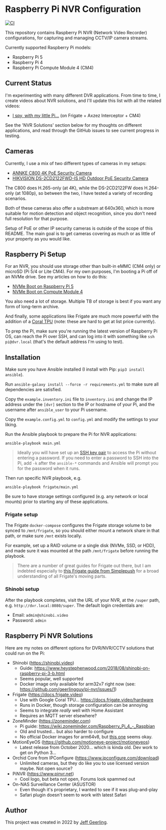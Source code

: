 # Raspberry Pi NVR Configuration

[![CI](https://github.com/geerlingguy/pi-nvr/actions/workflows/ci.yml/badge.svg)](https://github.com/geerlingguy/pi-nvr/actions/workflows/ci.yml)

This repository contains Raspberry Pi NVR (Network Video Recorder) configurations, for capturing and managing CCTV/IP camera streams.

Currently supported Raspberry Pi models:

  - Raspberry Pi 5
  - Raspberry Pi 4
  - Raspberry Pi Compute Module 4 (CM4)

## Current Status

I'm experimenting with many different DVR applications. From time to time, I create videos about NVR solutions, and I'll update this list with all the related videos:

  - [I spy, with my little Pi...](https://www.youtube.com/watch?v=7wkVGcdI2vk) (on Frigate + Axzez Interceptor + CM4)

See the 'NVR Solutions' section below for my thoughts on different applications, and read through the GitHub issues to see current progress in testing.

## Cameras

Currently, I use a mix of two different types of cameras in my setups:

  - [ANNKE C800 4K PoE Security Camera](https://amzn.to/48N3VXT)
  - [HIKVISION DS-2CD2122FWD-IS HD Outdoor PoE Security Camera](https://amzn.to/3S8o2Kv)

The C800 does H.265-only (at 4K), while the DS-2CD2122FW does H.264-only (at 1080p), so between the two, I have tested a variety of recording scenarios.

Both of these cameras also offer a substream at 640x360, which is more suitable for motion detection and object recognition, since you don't need full resolution for that purpose.

Setup of PoE or other IP security cameras is outside of the scope of this README. The main goal is to get cameras covering as much or as little of your property as you would like.

## Raspberry Pi Setup

For an NVR, you should use storage other than built-in eMMC (CM4 only) or microSD (Pi 5/4 or Lite CM4). For my own purposes, I'm booting a Pi off of an NVMe drive. See my articles on how to do this:

  - [NVMe Boot on Raspberry Pi 5](https://www.jeffgeerling.com/blog/2023/nvme-ssd-boot-raspberry-pi-5)
  - [NVMe Boot on Compute Module 4](https://www.jeffgeerling.com/blog/2021/raspberry-pi-can-boot-nvme-ssds-now)

You also need a lot of storage. Multiple TB of storage is best if you want any form of long-term archive.

And finally, some applications like Frigate are much more powerful with the addition of a [Coral TPU](https://amzn.to/3HlXlMp) (note: these are hard to get at list price currently).

To prep the Pi, make sure you're running the latest version of Raspberry Pi OS, can reach the Pi over SSH, and can log into it with something like `ssh pi@dvr.local` (that's the default address I'm using to test).

## Installation

Make sure you have Ansible installed (I install with Pip: `pip3 install ansible`).

Run `ansible-galaxy install --force -r requirements.yml` to make sure all dependencies are satisfied.

Copy the `example.inventory.ini` file to `inventory.ini` and change the IP address under the `[dvr]` section to the IP or hostname of your Pi, and the username after `ansible_user` to your Pi username.

Copy the `example.config.yml` to `config.yml` and modify the settings to your liking.

Run the Ansible playbook to prepare the Pi for NVR applications:

```
ansible-playbook main.yml
```

> Ideally you will have set up an [SSH key pair](https://www.raspberrypi-spy.co.uk/2019/02/setting-up-ssh-keys-on-the-raspberry-pi/) to access the Pi without entering a password. If you need to enter a password to SSH into the Pi, add `-k` after the `ansible-*` commands and Ansible will prompt you for the password when it runs.

Then run specific NVR playbook, e.g.

```
ansible-playbook frigate/main.yml
```

Be sure to have storage settings configured (e.g. any network or local mounts) prior to starting any of these applications.

### Frigate setup

The Frigate `docker-compose` configures the Frigate storage volume to be synced to `/mnt/frigate`, so you should either mount a network share in that path, or make sure `/mnt` exists locally.

For example, set up a RAID volume or a single disk (NVMe, SSD, or HDD), and made sure it was mounted at the path `/mnt/frigate` before running the playbook.

> There are a number of great guides for Frigate out there, but I am indebted especially to [this Frigate guide from Simplepush](https://www.simplepush.io/blog/frigate-nvr-push-notification-guide#run-mosquitto-mqtt-in-docker) for a broad understanding of all Frigate's moving parts.

### Shinobi setup

After the playbook completes, visit the URL of your NVR, at the `/super` path, e.g. `http://dvr.local:8080/super`. The default login credentials are:

  - Email: `admin@shinobi.video`
  - Password: `admin`

## Raspberry Pi NVR Solutions

Here are my notes on different options for DVR/NVR/CCTV solutions that could run on the Pi:

  - Shinobi (https://shinobi.video)
    - Guide: https://www.heystephenwood.com/2018/08/shinobi-on-raspberry-pi-3-b.html
    - Seems popular, well supported
    - Docker image only available for arm32v7 right now (see: https://github.com/geerlingguy/pi-nvr/issues/1)
  - Frigate (https://docs.frigate.video)
    - Use with Google Coral TPU... https://docs.frigate.video/hardware
    - Runs in Docker, though storage configuration can be annoying
    - Seems to integrate *really* well with Home Assistant
    - Requires an MQTT server elsewhere?
  - ZoneMinder (https://zoneminder.com)
    - Pi guide: https://wiki.zoneminder.com/Raspberry_Pi_4_-_Raspbian
    - Old and trusted... but also harder to configure
    - No official Docker images for arm64v8, but [this one](https://registry.hub.docker.com/r/nardo86/zoneminder) seems okay.
  - MotionEyeOS (https://github.com/motioneye-project/motioneyeos)
    - Latest release from October 2020... which is kinda old. Dev work to get on Python 3...
  - Orchid Core from IPConfigure (https://www.ipconfigure.com/download)
    - Unlimited cameras, but they do like you to use licensed version maybe. Not open source?
  - PiNVR (https://www.pinvr.net)
    - Cool logo, but beta not open, Forums look spammed out
  - On-NAS Surveillance Center (ASUSTOR)
    - Even though it's proprietary, I wanted to see if it was plug-and-play
    - Safari plugin doesn't seem to work with latest Safari

## Author

This project was created in 2022 by [Jeff Geerling](https://www.jeffgeerling.com).
